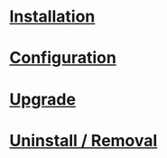 [Installation](#installation)
==============


[Configuration](#configuration)
===============


[Upgrade](#upgrade)
=========


[Uninstall / Removal](#removal)
=====================
